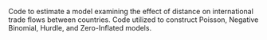 Code to estimate a model examining the effect of distance on international trade flows between countries. Code utilized to construct Poisson, Negative Binomial, Hurdle, and Zero-Inflated models.
